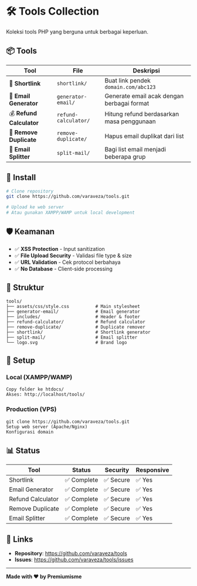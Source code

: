 # 🛠️ Tools Collection

Koleksi tools PHP yang berguna untuk berbagai keperluan.

## 📦 Tools

| Tool | File | Deskripsi |
|------|------|-----------|
| 🔗 **Shortlink** | `shortlink/` | Buat link pendek `domain.com/abc123` |
| 📧 **Email Generator** | `generator-email/` | Generate email acak dengan berbagai format |
| 💰 **Refund Calculator** | `refund-calculator/` | Hitung refund berdasarkan masa penggunaan |
| 🧹 **Remove Duplicate** | `remove-duplicate/` | Hapus email duplikat dari list |
| 📨 **Email Splitter** | `split-mail/` | Bagi list email menjadi beberapa grup |

## 🚀 Install

```bash
# Clone repository
git clone https://github.com/varaveza/tools.git

# Upload ke web server
# Atau gunakan XAMPP/WAMP untuk local development
```

## 🛡️ Keamanan

- ✅ **XSS Protection** - Input sanitization
- ✅ **File Upload Security** - Validasi file type & size  
- ✅ **URL Validation** - Cek protocol berbahaya
- ✅ **No Database** - Client-side processing

## 📁 Struktur

```
tools/
├── assets/css/style.css          # Main stylesheet
├── generator-email/              # Email generator
├── includes/                     # Header & footer
├── refund-calculator/            # Refund calculator
├── remove-duplicate/             # Duplicate remover
├── shortlink/                    # Shortlink generator
├── split-mail/                   # Email splitter
└── logo.svg                      # Brand logo
```

## 🔧 Setup

### **Local (XAMPP/WAMP)**
```
Copy folder ke htdocs/
Akses: http://localhost/tools/
```

### **Production (VPS)**
```
git clone https://github.com/varaveza/tools.git
Setup web server (Apache/Nginx)
Konfigurasi domain
```

## 📊 Status

| Tool | Status | Security | Responsive |
|------|--------|----------|------------|
| Shortlink | ✅ Complete | ✅ Secure | ✅ Yes |
| Email Generator | ✅ Complete | ✅ Secure | ✅ Yes |
| Refund Calculator | ✅ Complete | ✅ Secure | ✅ Yes |
| Remove Duplicate | ✅ Complete | ✅ Secure | ✅ Yes |
| Email Splitter | ✅ Complete | ✅ Secure | ✅ Yes |

## 🔗 Links

- **Repository**: https://github.com/varaveza/tools
- **Issues**: https://github.com/varaveza/tools/issues

---

**Made with ❤️ by Premiumisme**
